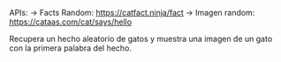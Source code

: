 APIs:
-> Facts Random: https://catfact.ninja/fact
-> Imagen random: https://cataas.com/cat/says/hello

Recupera un hecho aleatorio de gatos y muestra una imagen de un gato con la primera palabra del hecho.
